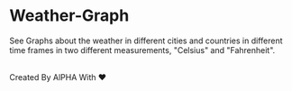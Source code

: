 # Weather-Graph<br>
See Graphs about the weather in different cities and countries in different time frames in two different measurements, "Celsius" and "Fahrenheit".<br><br>

Created By AlPHA With ❤️
